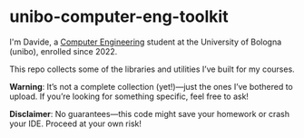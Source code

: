 # unibo-computer-eng-toolkit

I'm Davide, a [Computer Engineering](corsi.unibo.it/laurea/IngegneriaInformatica) student at the University of Bologna (unibo), enrolled since 2022.

This repo collects some of the libraries and utilities I’ve built for my courses. 

**Warning**: It’s not a complete collection (yet!)—just the ones I’ve bothered to upload. If you’re looking for something specific, feel free to ask!

**Disclaimer**: No guarantees—this code might save your homework or crash your IDE. Proceed at your own risk!
